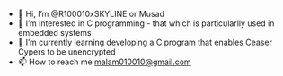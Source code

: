 - 👋 Hi, I’m @R100010xSKYLINE or Musad
- 👀 I’m interested in C programming - that which is particularlly used in embedded systems 
- 🌱 I’m currently learning developing a C program that enables Ceaser Cypers to be unencrypted
- 📫 How to reach me malam010010@gmail.com

<!---
R100010xSKYLINE/R100010xSKYLINE is a ✨ special ✨ repository because its `README.md` (this file) appears on your GitHub profile.
You can click the Preview link to take a look at your changes.
--->
